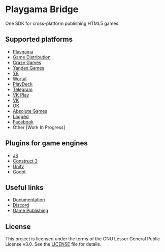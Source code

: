 # Playgama Bridge
One SDK for cross-platform publishing HTML5 games.

## Supported platforms
+ [Playgama](https://playgama.com)
+ [Game Distribution](https://gamedistribution.com)
+ [Crazy Games](https://crazygames.com)
+ [Yandex Games](https://yandex.com/games)
+ [Y8](https://y8.com)
+ [Wortal](https://wortal.ai)
+ [PlayDeck](https://playdeck.io)
+ [Telegram](https://core.telegram.org/bots/webapps)
+ [VK Play](https://vkplay.ru/)
+ [VK](https://vk.com)
+ [OK](https://ok.ru)
+ [Absolute Games](https://ag.ru)
+ [Lagged](https://lagged.com)
+ [Facebook](https://www.facebook.com/games/instantgames)
+ Other [Work In Progress]

## Plugins for game engines
+ [JS](https://github.com/playgama/bridge)
+ [Construct 3](https://github.com/playgama/bridge-construct)
+ [Unity](https://github.com/playgama/bridge-unity)
+ [Godot](https://github.com/playgama/bridge-godot)

## Useful links
+ [Documentation](https://wiki.playgama.com/)
+ [Discord](https://discord.gg/pzqd2upxr8)
+ [Game Publishing](https://developer.playgama.com/)

## License
This project is licensed under the terms of the GNU Lesser General Public License v3.0. See the [LICENSE](LICENSE) file for details.
